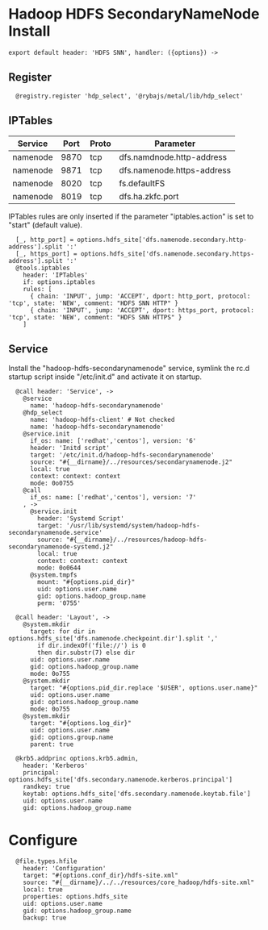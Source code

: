
# Hadoop HDFS SecondaryNameNode Install

    export default header: 'HDFS SNN', handler: ({options}) ->

## Register

      @registry.register 'hdp_select', '@rybajs/metal/lib/hdp_select'

## IPTables

| Service    | Port | Proto  | Parameter                  |
|------------|------|--------|----------------------------|
| namenode  | 9870  | tcp    | dfs.namdnode.http-address  |
| namenode  | 9871  | tcp    | dfs.namenode.https-address |
| namenode  | 8020  | tcp    | fs.defaultFS               |
| namenode  | 8019  | tcp    | dfs.ha.zkfc.port           |

IPTables rules are only inserted if the parameter "iptables.action" is set to
"start" (default value).

      [_, http_port] = options.hdfs_site['dfs.namenode.secondary.http-address'].split ':'
      [_, https_port] = options.hdfs_site['dfs.namenode.secondary.https-address'].split ':'
      @tools.iptables
        header: 'IPTables'
        if: options.iptables
        rules: [
          { chain: 'INPUT', jump: 'ACCEPT', dport: http_port, protocol: 'tcp', state: 'NEW', comment: "HDFS SNN HTTP" }
          { chain: 'INPUT', jump: 'ACCEPT', dport: https_port, protocol: 'tcp', state: 'NEW', comment: "HDFS SNN HTTPS" }
        ]

## Service

Install the "hadoop-hdfs-secondarynamenode" service, symlink the rc.d startup
script inside "/etc/init.d" and activate it on startup.

      @call header: 'Service', ->
        @service
          name: 'hadoop-hdfs-secondarynamenode'
        @hdp_select
          name: 'hadoop-hdfs-client' # Not checked
          name: 'hadoop-hdfs-secondarynamenode'
        @service.init
          if_os: name: ['redhat','centos'], version: '6'
          header: 'Initd script'
          target: '/etc/init.d/hadoop-hdfs-secondarynamenode'
          source: "#{__dirname}/../resources/secondarynamenode.j2"
          local: true
          context: context: context
          mode: 0o0755
        @call
          if_os: name: ['redhat','centos'], version: '7'
        , ->
          @service.init
            header: 'Systemd Script'
            target: '/usr/lib/systemd/system/hadoop-hdfs-secondarynamenode.service'
            source: "#{__dirname}/../resources/hadoop-hdfs-secondarynamenode-systemd.j2"
            local: true
            context: context: context
            mode: 0o0644
          @system.tmpfs
            mount: "#{options.pid_dir}"
            uid: options.user.name
            gid: options.hadoop_group.name
            perm: '0755'

      @call header: 'Layout', ->
        @system.mkdir
          target: for dir in options.hdfs_site['dfs.namenode.checkpoint.dir'].split ','
            if dir.indexOf('file://') is 0
            then dir.substr(7) else dir
          uid: options.user.name
          gid: options.hadoop_group.name
          mode: 0o755
        @system.mkdir
          target: "#{options.pid_dir.replace '$USER', options.user.name}"
          uid: options.user.name
          gid: options.hadoop_group.name
          mode: 0o755
        @system.mkdir
          target: "#{options.log_dir}"
          uid: options.user.name
          gid: options.group.name
          parent: true

      @krb5.addprinc options.krb5.admin,
        header: 'Kerberos'
        principal: options.hdfs_site['dfs.secondary.namenode.kerberos.principal']
        randkey: true
        keytab: options.hdfs_site['dfs.secondary.namenode.keytab.file']
        uid: options.user.name
        gid: options.hadoop_group.name

# Configure

      @file.types.hfile
        header: 'Configuration'
        target: "#{options.conf_dir}/hdfs-site.xml"
        source: "#{__dirname}/../../resources/core_hadoop/hdfs-site.xml"
        local: true
        properties: options.hdfs_site
        uid: options.user.name
        gid: options.hadoop_group.name
        backup: true
